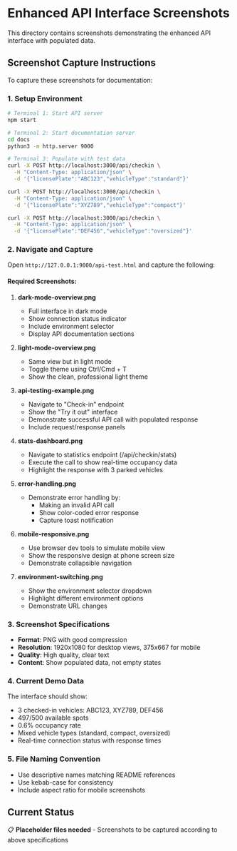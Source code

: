 # Enhanced API Interface Screenshots

This directory contains screenshots demonstrating the enhanced API interface with populated data.

## Screenshot Capture Instructions

To capture these screenshots for documentation:

### 1. Setup Environment
```bash
# Terminal 1: Start API server
npm start

# Terminal 2: Start documentation server
cd docs
python3 -m http.server 9000

# Terminal 3: Populate with test data
curl -X POST http://localhost:3000/api/checkin \
  -H "Content-Type: application/json" \
  -d '{"licensePlate":"ABC123","vehicleType":"standard"}'

curl -X POST http://localhost:3000/api/checkin \
  -H "Content-Type: application/json" \
  -d '{"licensePlate":"XYZ789","vehicleType":"compact"}'

curl -X POST http://localhost:3000/api/checkin \
  -H "Content-Type: application/json" \
  -d '{"licensePlate":"DEF456","vehicleType":"oversized"}'
```

### 2. Navigate and Capture
Open `http://127.0.0.1:9000/api-test.html` and capture the following:

#### Required Screenshots:

1. **dark-mode-overview.png**
   - Full interface in dark mode
   - Show connection status indicator
   - Include environment selector
   - Display API documentation sections

2. **light-mode-overview.png**
   - Same view but in light mode
   - Toggle theme using Ctrl/Cmd + T
   - Show the clean, professional light theme

3. **api-testing-example.png**
   - Navigate to "Check-in" endpoint
   - Show the "Try it out" interface
   - Demonstrate successful API call with populated response
   - Include request/response panels

4. **stats-dashboard.png**
   - Navigate to statistics endpoint (/api/checkin/stats)
   - Execute the call to show real-time occupancy data
   - Highlight the response with 3 parked vehicles

5. **error-handling.png**
   - Demonstrate error handling by:
     - Making an invalid API call
     - Show color-coded error response
     - Capture toast notification

6. **mobile-responsive.png**
   - Use browser dev tools to simulate mobile view
   - Show the responsive design at phone screen size
   - Demonstrate collapsible navigation

7. **environment-switching.png**
   - Show the environment selector dropdown
   - Highlight different environment options
   - Demonstrate URL changes

### 3. Screenshot Specifications
- **Format**: PNG with good compression
- **Resolution**: 1920x1080 for desktop views, 375x667 for mobile
- **Quality**: High quality, clear text
- **Content**: Show populated data, not empty states

### 4. Current Demo Data
The interface should show:
- 3 checked-in vehicles: ABC123, XYZ789, DEF456
- 497/500 available spots
- 0.6% occupancy rate
- Mixed vehicle types (standard, compact, oversized)
- Real-time connection status with response times

### 5. File Naming Convention
- Use descriptive names matching README references
- Use kebab-case for consistency
- Include aspect ratio for mobile screenshots

## Current Status
📋 **Placeholder files needed** - Screenshots to be captured according to above specifications